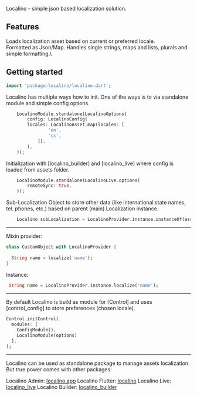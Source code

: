 Localino - simple json based localization solution.

## Features

Loads localization asset based on current or preferred locale.\
Formatted as Json/Map. Handles single strings, maps and lists, plurals and simple formatting.\

## Getting started

```dart
import 'package:localino/localino.dart';
```

Localino has multiple ways how to init. One of the ways is to via standalone module and simple config options.
```dart
    LocalinoModule.standalone(LocalinoOptions(
        config: LocalinoConfig(
        locales: LocalinoAsset.map(locales: [
                'en',
                'cs',
            ]),
        ),
    ));
```

Initialization with [localino_builder] and [localino_live] where config is loaded from assets folder.
```dart
    LocalinoModule.standalone(LocalinoLive.options(
        remoteSync: true,
    ));
```

Sub-Localization Object to store other data (like international state names, tel. phones, etc.) based on parent (main) Localization instance.
```dart
    Localino subLocalization = LocalinoProvider.instance.instanceOf(assets);
```

---

Mixin provider:
```dart
class CustomObject with LocalinoProvider {
  
  String name = localize('name');
}
```

Instance:
```dart
 String name = LocalinoProvider.instance.localize('name');
```

---

By default Localino is build as module for [Control] and uses [control_config] to store preferences (chosen locale).

```dart
Control.initControl(
  modules: [
    ConfigModule(),
    LocalinoModule(options)
  ],
);
```

---

Localino can be used as standalone package to manage assets localization. But true power comes with other packages:

Localino Admin: [localino.app](https://localino.app)
Localino Flutter: [localino](https://pub.dev/packages/localino)
Localino Live: [localino_live](https://pub.dev/packages/localino_live)
Localino Builder: [localino_builder](https://pub.dev/packages/localino_builder)
